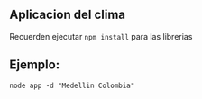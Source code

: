 
## Aplicacion del clima

Recuerden ejecutar ``` npm install ``` para las librerias


## Ejemplo:
``` 
node app -d "Medellin Colombia"
``` 